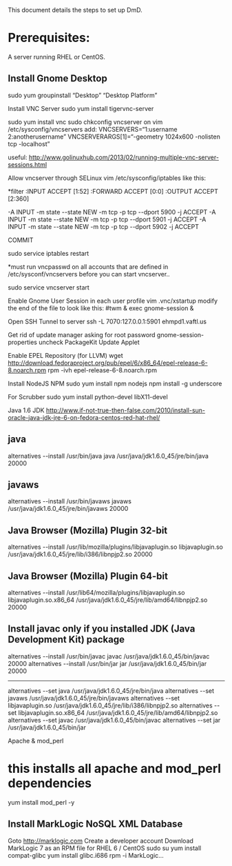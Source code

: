 This document details the steps to set up DmD.

Prerequisites:
==============
A server running RHEL or CentOS.

Install Gnome Desktop
---------------------
sudo yum groupinstall “Desktop” “Desktop Platform”

Install VNC Server
sudo yum install tigervnc-server

sudo yum install vnc 
sudo chkconfig vncserver on
vim /etc/sysconfig/vncservers
add:
VNCSERVERS=“1:username 2:anotherusername”
VNCSERVERARGS[1]=“-geometry 1024x600 -nolisten tcp -localhost”

useful:
http://www.golinuxhub.com/2013/02/running-multiple-vnc-server-sessions.html

Allow vncserver through SELinux
vim /etc/sysconfig/iptables
like this:

*filter
:INPUT ACCEPT [1:52]
:FORWARD ACCEPT [0:0]
:OUTPUT ACCEPT [2:360]

-A INPUT -m state --state NEW -m tcp -p tcp --dport 5900 -j ACCEPT
-A INPUT -m state --state NEW -m tcp -p tcp --dport 5901 -j ACCEPT
-A INPUT -m state --state NEW -m tcp -p tcp --dport 5902 -j ACCEPT 

COMMIT

sudo service iptables restart

*must run vncpasswd on all accounts that are defined in /etc/sysconf/vncservers before you can start vncserver..

sudo service vncserver start

Enable Gnome User Session
in each user profile vim .vnc/xstartup
modify the end of the file to look like this:
#twm &
exec gnome-session &


Open SSH Tunnel to server
ssh -L 7070:127.0.0.1:5901 ehmpd1.vaftl.us

Get rid of update manager asking for root password
gnome-session-properties 
uncheck PackageKit Update Applet

Enable EPEL Repository (for LLVM)
wget http://download.fedoraproject.org/pub/epel/6/x86_64/epel-release-6-8.noarch.rpm
rpm -ivh epel-release-6-8.noarch.rpm 

Install NodeJS NPM
sudo yum install npm nodejs
npm install -g underscore

For Scrubber
sudo yum install python-devel libX11-devel 

Java 1.6 JDK
http://www.if-not-true-then-false.com/2010/install-sun-oracle-java-jdk-jre-6-on-fedora-centos-red-hat-rhel/

## java ##
alternatives --install /usr/bin/java java /usr/java/jdk1.6.0_45/jre/bin/java 20000
## javaws ##
alternatives --install /usr/bin/javaws javaws /usr/java/jdk1.6.0_45/jre/bin/javaws 20000
 
## Java Browser (Mozilla) Plugin 32-bit ##
alternatives --install /usr/lib/mozilla/plugins/libjavaplugin.so libjavaplugin.so /usr/java/jdk1.6.0_45/jre/lib/i386/libnpjp2.so 20000
 
## Java Browser (Mozilla) Plugin 64-bit ##
alternatives --install /usr/lib64/mozilla/plugins/libjavaplugin.so libjavaplugin.so.x86_64 /usr/java/jdk1.6.0_45/jre/lib/amd64/libnpjp2.so 20000
 
## Install javac only if you installed JDK (Java Development Kit) package ##
alternatives --install /usr/bin/javac javac /usr/java/jdk1.6.0_45/bin/javac 20000
alternatives --install /usr/bin/jar jar /usr/java/jdk1.6.0_45/bin/jar 20000

---
alternatives --set java /usr/java/jdk1.6.0_45/jre/bin/java
alternatives --set javaws /usr/java/jdk1.6.0_45/jre/bin/javaws
alternatives --set libjavaplugin.so /usr/java/jdk1.6.0_45/jre/lib/i386/libnpjp2.so
alternatives --set libjavaplugin.so.x86_64 /usr/java/jdk1.6.0_45/jre/lib/amd64/libnpjp2.so
alternatives --set javac /usr/java/jdk1.6.0_45/bin/javac
alternatives --set jar /usr/java/jdk1.6.0_45/bin/jar

Apache & mod_perl
# this installs all apache and mod_perl dependencies
yum install mod_perl -y

Install MarkLogic NoSQL XML Database
------------------------------------
Goto http://marklogic.com
Create a developer account
Download MarkLogic 7 as an RPM file for RHEL 6 / CentOS
sudo su
yum install compat-glibc
yum install glibc.i686
rpm -i MarkLogic…


